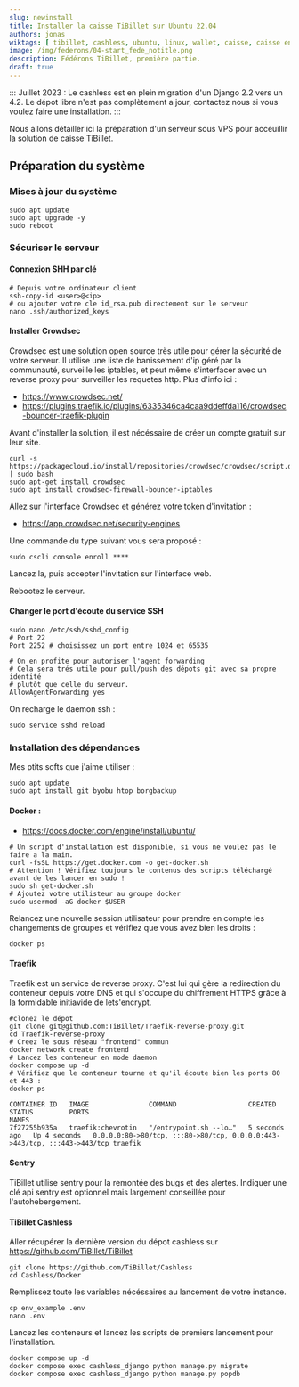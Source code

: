 ```yaml
---
slug: newinstall
title: Installer la caisse TiBillet sur Ubuntu 22.04
authors: jonas
wiktags: [ tibillet, cashless, ubuntu, linux, wallet, caisse, caisse enregistreuse ]
image: /img/federons/04-start_fede_notitle.png
description: Fédérons TiBillet, première partie.
draft: true
---
```


:::
Juillet 2023 : Le cashless est en plein migration d'un Django 2.2 vers un 4.2. Le dépot libre n'est pas complètement a
jour, contactez
nous si vous voulez faire une installation.
:::

Nous allons détailler ici la préparation d'un serveur sous VPS pour acceuillir la solution de caisse TiBillet.

## Préparation du système

### Mises à jour du système

```shell
sudo apt update
sudo apt upgrade -y
sudo reboot
```

### Sécuriser le serveur

#### Connexion SHH par clé

```shell
# Depuis votre ordinateur client
ssh-copy-id <user>@<ip>
# ou ajouter votre cle id_rsa.pub directement sur le serveur 
nano .ssh/authorized_keys 
````

#### Installer Crowdsec

Crowdsec est une solution open source très utile pour gérer la sécurité de votre serveur.
Il utilise une liste de banissement d'ip géré par la communauté, surveille les iptables, et peut même s'interfacer avec
un reverse proxy pour surveiller les requetes http. Plus d'info ici :

- https://www.crowdsec.net/
- https://plugins.traefik.io/plugins/6335346ca4caa9ddeffda116/crowdsec-bouncer-traefik-plugin

Avant d'installer la solution, il est nécéssaire de créer un compte gratuit sur leur site.

```shell
curl -s https://packagecloud.io/install/repositories/crowdsec/crowdsec/script.deb.sh | sudo bash
sudo apt-get install crowdsec
sudo apt install crowdsec-firewall-bouncer-iptables
```

Allez sur l'interface Crowdsec et générez votre token d'invitation :

- https://app.crowdsec.net/security-engines

Une commande du type suivant vous sera proposé :

```sudo cscli console enroll ****```

Lancez la, puis accepter l'invitation sur l'interface web.

Rebootez le serveur.

#### Changer le port d'écoute du service SSH

```shell
sudo nano /etc/ssh/sshd_config
# Port 22
Port 2252 # choisissez un port entre 1024 et 65535

# On en profite pour autoriser l'agent forwarding
# Cela sera trés utile pour pull/push des dépots git avec sa propre identité
# plutôt que celle du serveur.
AllowAgentForwarding yes
```

On recharge le daemon ssh :

```shell
sudo service sshd reload
```

### Installation des dépendances

Mes ptits softs que j'aime utiliser :

```shell
sudo apt update
sudo apt install git byobu htop borgbackup

```

#### Docker :

- https://docs.docker.com/engine/install/ubuntu/

```shell
# Un script d'installation est disponible, si vous ne voulez pas le faire a la main.
curl -fsSL https://get.docker.com -o get-docker.sh
# Attention ! Vérifiez toujours le contenus des scripts téléchargé avant de les lancer en sudo ! 
sudo sh get-docker.sh
# Ajoutez votre utilisteur au groupe docker
sudo usermod -aG docker $USER
```

Relancez une nouvelle session utilisateur pour prendre en compte les changements de groupes et vérifiez que vous avez
bien les droits :

```shell
docker ps
```

#### Traefik

Traefik est un service de reverse proxy. C'est lui qui gère la redirection du conteneur depuis votre DNS et qui s'occupe
du chiffrement HTTPS grâce à la formidable initiavide de lets'encrypt.

```shell
#clonez le dépot
git clone git@github.com:TiBillet/Traefik-reverse-proxy.git
cd Traefik-reverse-proxy
# Creez le sous réseau "frontend" commun
docker network create frontend
# Lancez les conteneur en mode daemon
docker compose up -d
# Vérifiez que le conteneur tourne et qu'il écoute bien les ports 80 et 443 :
docker ps
```

```shell
CONTAINER ID   IMAGE               COMMAND                  CREATED         STATUS         PORTS                                                                    NAMES
7f27255b935a   traefik:chevrotin   "/entrypoint.sh --lo…"   5 seconds ago   Up 4 seconds   0.0.0.0:80->80/tcp, :::80->80/tcp, 0.0.0.0:443->443/tcp, :::443->443/tcp traefik
```

#### Sentry

TiBillet utilise sentry pour la remontée des bugs et des alertes.
Indiquer une clé api sentry est optionnel mais largement conseillée pour l'autohebergement.

#### TiBillet Cashless

Aller récupérer la dernière version du dépot cashless sur https://github.com/TiBillet/TiBillet

```shell
git clone https://github.com/TiBillet/Cashless
cd Cashless/Docker
```

Remplissez toute les variables nécéssaires au lancement de votre instance.

```shell
cp env_example .env
nano .env
```

Lancez les conteneurs et lancez les scripts de premiers lancement pour l'installation.
```shell
docker compose up -d
docker compose exec cashless_django python manage.py migrate
docker compose exec cashless_django python manage.py popdb
```

